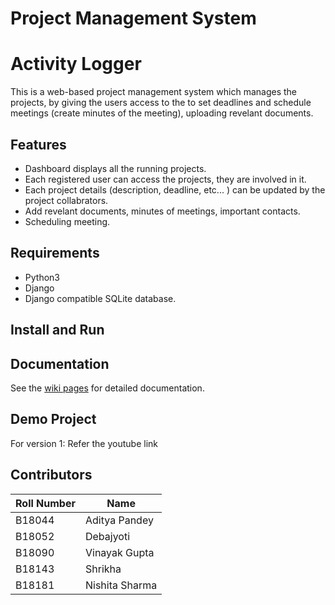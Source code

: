 # Project Management System

# Activity Logger
This is a web-based project management system which manages the projects, by giving the users access to the to set deadlines and schedule meetings (create minutes of the meeting), uploading revelant documents.

## Features
* Dashboard displays all the running projects.
* Each registered user can access the projects, they are involved in it.
* Each project details (description, deadline, etc... ) can be updated by the project collabrators.
* Add revelant documents, minutes of meetings, important contacts.
* Scheduling meeting.

## Requirements
* Python3
* Django
* Django compatible SQLite database.

## Install and Run

## Documentation
See the [wiki pages](https://github.com/LordAditya/Activity-Logger/wiki) for detailed documentation.

## Demo Project
For version 1: Refer the youtube link 

## Contributors

| Roll Number | Name |
| --- | --- |
| B18044 | Aditya Pandey |
| B18052 | Debajyoti |
| B18090 | Vinayak Gupta |
| B18143 | Shrikha |
| B18181 | Nishita Sharma |